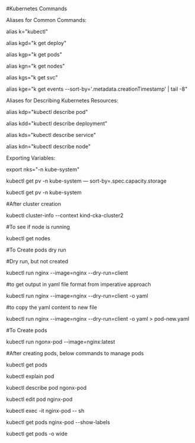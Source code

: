#Kubernetes Commands

Aliases for Common Commands:

alias k="kubectl"

alias kgd="k get deploy"

alias kgp="k get pods"

alias kgn="k get nodes"

alias kgs="k get svc"

alias kge="k get events --sort-by='.metadata.creationTimestamp' | tail -8"



Aliases for Describing Kubernetes Resources:

alias kdp="kubectl describe pod"

alias kdd="kubectl describe deployment"

alias kds="kubectl describe service"

alias kdn="kubectl describe node"


Exporting Variables:

export nks="-n kube-system"

kubectl get pv -n kube-system — sort-by=.spec.capacity.storage

kubectl get pv -n kube-system


#After cluster creation

kubectl cluster-info --context kind-cka-cluster2


#To see if node is running

kubectl get nodes


#To Create pods dry run

#Dry run, but not created

kubectl run nginx --image=nginx --dry-run=client


#to get output in yaml file format from imperative approach

kubectl run nginx --image=nginx --dry-run=client -o yaml


#to copy the yaml content to new file

kubectl run nginx --image=nginx --dry-run=client -o yaml > pod-new.yaml


#To Create pods

kubectl run ngonx-pod --image=nginx:latest

#After creating pods, below commands to manage pods

kubectl get pods

kubectl explain pod

kubectl describe pod ngonx-pod

kubectl edit pod nginx-pod

kubectl exec -it nginx-pod -- sh

kubectl get pods nginx-pod --show-labels

kubectl get pods -o wide

